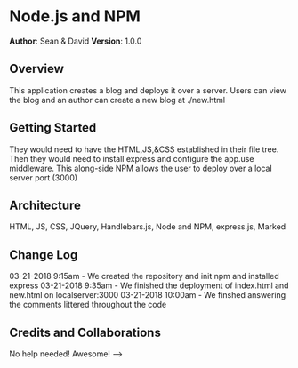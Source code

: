 # Node.js and NPM

**Author**: Sean & David
**Version**: 1.0.0 

## Overview
This application creates a blog and deploys it over a server. Users can view the blog and an author can create a new blog at ./new.html

## Getting Started
They would need to have the HTML,JS,&CSS established in their file tree. Then they would need to install express and configure the app.use middleware. This along-side NPM allows the user to deploy over a local server port (3000) 

## Architecture
HTML, JS, CSS, JQuery, Handlebars.js, Node and NPM, express.js, Marked

## Change Log


03-21-2018 9:15am - We created the repository and init npm and installed express
03-21-2018 9:35am - We finished the deployment of index.html and new.html on localserver:3000
03-21-2018 10:00am - We finshed answering the comments littered throughout the code

## Credits and Collaborations
No help needed! Awesome!
-->